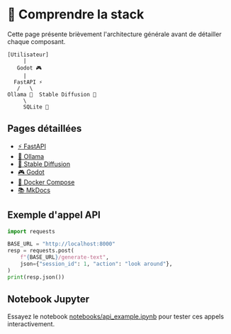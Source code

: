 # 🧩 Comprendre la stack

Cette page présente brièvement l'architecture générale avant de détailler chaque composant.

```text
[Utilisateur]
     |
   Godot 🎮
     |
  FastAPI ⚡
   /   \
Ollama 🦙  Stable Diffusion 🎨
     \
     SQLite 📂
```

## Pages détaillées
- [⚡ FastAPI](fastapi.md)
- [🦙 Ollama](ollama.md)
- [🎨 Stable Diffusion](stable-diffusion.md)
- [🎮 Godot](godot.md)
- [🐳 Docker Compose](docker-compose.md)
- [📚 MkDocs](mkdocs.md)

## Exemple d'appel API
```python
import requests

BASE_URL = "http://localhost:8000"
resp = requests.post(
    f"{BASE_URL}/generate-text",
    json={"session_id": 1, "action": "look around"},
)
print(resp.json())
```

## Notebook Jupyter
Essayez le notebook [notebooks/api_example.ipynb](notebooks/api_example.ipynb) pour tester ces appels interactivement.
